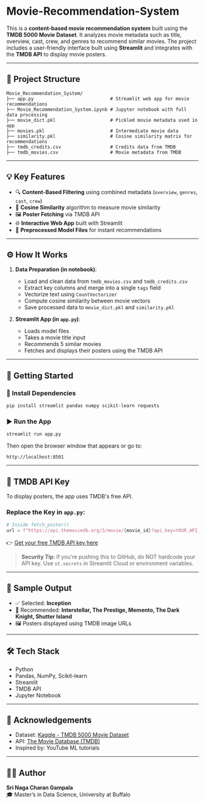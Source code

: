 # Movie-Recommendation-System
This is a **content-based movie recommendation system** built using the **TMDB 5000 Movie Dataset**. It analyzes movie metadata such as title, overview, cast, crew, and genres to recommend similar movies. The project includes a user-friendly interface built using **Streamlit** and integrates with the **TMDB API** to display movie posters.

---

## 📁 Project Structure

```
Movie_Recommendation_System/
├── app.py                            # Streamlit web app for movie recommendations
├── Movie_Recommendation_System.ipynb # Jupyter notebook with full data processing
├── movie_dict.pkl                    # Pickled movie metadata used in app
├── movies.pkl                        # Intermediate movie data
├── similarity.pkl                    # Cosine similarity matrix for recommendations
├── tmdb_credits.csv                  # Credits data from TMDB
├── tmdb_movies.csv                   # Movie metadata from TMDB
```

---

## 💡 Key Features

- 🔍 **Content-Based Filtering** using combined metadata (`overview`, `genres`, `cast`, `crew`)
- 🎯 **Cosine Similarity** algorithm to measure movie similarity
- 🖼️ **Poster Fetching** via TMDB API
- 🌐 **Interactive Web App** built with Streamlit
- 💾 **Preprocessed Model Files** for instant recommendations

---

## ⚙️ How It Works

1. **Data Preparation (in notebook)**:
   - Load and clean data from `tmdb_movies.csv` and `tmdb_credits.csv`
   - Extract key columns and merge into a single `tags` field
   - Vectorize text using `CountVectorizer`
   - Compute cosine similarity between movie vectors
   - Save processed data to `movie_dict.pkl` and `similarity.pkl`

2. **Streamlit App (in `app.py`)**:
   - Loads model files
   - Takes a movie title input
   - Recommends 5 similar movies
   - Fetches and displays their posters using the TMDB API

---

## 🚀 Getting Started

### 🧩 Install Dependencies

```bash
pip install streamlit pandas numpy scikit-learn requests
```

### ▶️ Run the App

```bash
streamlit run app.py
```

Then open the browser window that appears or go to:
```
http://localhost:8501
```

---

## 🔐 TMDB API Key

To display posters, the app uses TMDB's free API.

### Replace the Key in `app.py`:

```python
# Inside fetch_poster()
url = f"https://api.themoviedb.org/3/movie/{movie_id}?api_key=YOUR_API_KEY&language=en-US"
```

👉 [Get your free TMDB API key here](https://www.themoviedb.org/settings/api)

> **Security Tip**: If you're pushing this to GitHub, do NOT hardcode your API key. Use `st.secrets` in Streamlit Cloud or environment variables.

---

## 🌟 Sample Output

- ✅ Selected: **Inception**
- 🔁 Recommended: **Interstellar, The Prestige, Memento, The Dark Knight, Shutter Island**
- 🖼️ Posters displayed using TMDB image URLs

---

## 🛠 Tech Stack

- Python
- Pandas, NumPy, Scikit-learn
- Streamlit
- TMDB API
- Jupyter Notebook

---

## 📎 Acknowledgements

- Dataset: [Kaggle - TMDB 5000 Movie Dataset](https://www.kaggle.com/datasets/tmdb/tmdb-movie-metadata)
- API: [The Movie Database (TMDB)](https://www.themoviedb.org/)
- Inspired by: YouTube ML tutorials
---

## 👨‍💻 Author

**Sri Naga Charan Gampala**  
🎓 Master’s in Data Science, University at Buffalo  
